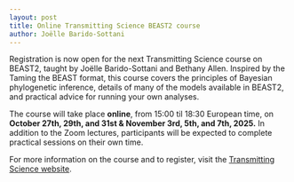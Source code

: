 ```yaml
---
layout: post
title: Online Transmitting Science BEAST2 course
author: Joëlle Barido-Sottani
---
```


Registration is now open for the next Transmitting Science course on BEAST2, taught by Joëlle Barido-Sottani and Bethany Allen. 
Inspired by the Taming the BEAST format, this course covers the principles of Bayesian phylogenetic inference, details of many of the models available in BEAST2, and practical advice for running your own analyses.

The course will take place **online**, from 15:00 til 18:30 European time, on **October 27th, 29th, and 31st & November 3rd, 5th, and 7th, 2025.** In addition to the Zoom lectures, participants will be expected to complete practical sessions on their own time.

For more information on the course and to register, visit the [Transmitting Science website](https://www.transmittingscience.com/courses/evolution/bayesian-phylogenetic-inference-with-beast2/).
